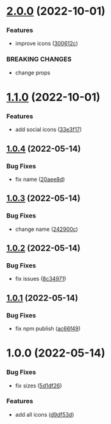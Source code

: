# [2.0.0](https://github.com/zapatran/zapatran-icons/compare/v1.1.0...v2.0.0) (2022-10-01)


### Features

* improve icons ([300612c](https://github.com/zapatran/zapatran-icons/commit/300612c3035dcf43edad3f120c7cd5f0b5442a39))


### BREAKING CHANGES

* change props

# [1.1.0](https://github.com/zapatran/zapatran-icons/compare/v1.0.4...v1.1.0) (2022-10-01)


### Features

* add social icons ([33e3f17](https://github.com/zapatran/zapatran-icons/commit/33e3f17f7da4c6626e5876da679dd6108fa28c0b))

## [1.0.4](https://github.com/zapatran/zapatran-icons/compare/v1.0.3...v1.0.4) (2022-05-14)


### Bug Fixes

* fix name ([20aee8d](https://github.com/zapatran/zapatran-icons/commit/20aee8ddd021a2ff9e51dffe2a8cb4aaa18e29da))

## [1.0.3](https://github.com/zapatran/zapatran-icons/compare/v1.0.2...v1.0.3) (2022-05-14)


### Bug Fixes

* change name ([242900c](https://github.com/zapatran/zapatran-icons/commit/242900c00971e9892c34ee949b99fe7fb37d18ef))

## [1.0.2](https://github.com/zapatran/zapatran-icons/compare/v1.0.1...v1.0.2) (2022-05-14)


### Bug Fixes

* fix issues ([8c34971](https://github.com/zapatran/zapatran-icons/commit/8c349715a4ca434f246d5bf194c9ca82e58afbe5))

## [1.0.1](https://github.com/zapatran/zapatran-icons/compare/v1.0.0...v1.0.1) (2022-05-14)


### Bug Fixes

* fix npm publish ([ac66f49](https://github.com/zapatran/zapatran-icons/commit/ac66f498987a41e04e0122bfa5486df4b19f038b))

# 1.0.0 (2022-05-14)


### Bug Fixes

* fix sizes ([5d1df26](https://github.com/zapatran/zapatran-icons/commit/5d1df26dbf1c4782c57ab472edf1895b10641d22))


### Features

* add all icons ([d9df53d](https://github.com/zapatran/zapatran-icons/commit/d9df53d396cab31b9d5900ec26b546f12bceed1b))

